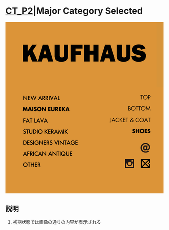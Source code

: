 # [CT_P2](UIDetail/CT_P2_MajorCategorySelected/detail.md)|Major Category Selected

![MajorCategorySelected](MajorCategorySelected.png "MajorCategorySelected")

## 説明

1. 初期状態では画像の通りの内容が表示される
